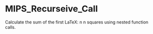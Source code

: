# MIPS_Recurseive_Call
Calculate the sum of the first LaTeX: n n  squares using nested function calls.
